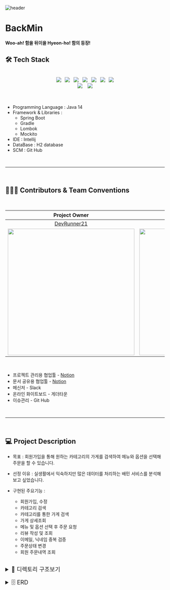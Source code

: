 ![header](https://capsule-render.vercel.app/api?type=Waving&color=auto&height=250&section=header&text=BackMin%20&fontSize=90&animation=blink&fontAlignY=35&desc=백둥이%20민족(현호와%20형제들)&descAlignY=51&descAlign=62)

# BackMin
__Woo-ah! 함을 뒤이을 Hyeon-ho! 함의 등장!__

## 🛠 Tech Stack
</br>
<div align="center">
<img src="https://img.shields.io/badge/Java-007396?style=flat-square&logo=Java&logoColor=ffffff&logoWidth=25"/>&nbsp;&nbsp;
<img src="https://img.shields.io/badge/-JPA-orange?style=flat-square&logoColor=ffffff"/>&nbsp;&nbsp;
<img src="https://img.shields.io/badge/SpringBoot-6DB33F?style=flat-square&logo=SpringBoot&logoColor=ffffff&logoWidth=20"/>&nbsp;&nbsp;
<img src="https://img.shields.io/badge/Gradle-02303A?style=flat-square&logo=Gradle&logoColor=ffffff&logoWidth=25"/>&nbsp;&nbsp;
<img src="https://img.shields.io/badge/Lombok-CC071E?style=flat-square"/>&nbsp;&nbsp;
<img src="https://img.shields.io/badge/Mockito-609540?style=flat-square"/>&nbsp;&nbsp;
<img src="https://img.shields.io/badge/GitHub-181717?style=flat-square&logo=GitHub&logoColor=ffffff&logoWidth=20"/>
</div>
<div align="center">
<img src="https://img.shields.io/badge/pull%20request-92%20open-lightgrey">&nbsp;&nbsp;&nbsp;
<img src="https://img.shields.io/badge/issues-91%20open-lightgrey">
</div>
</br></br>

* Programming Language : Java 14
* Framework & Libraries : 
    * Spring Boot
    * Gradle
    * Lombok
    * Mockito
* IDE : Intellij
* DataBase : H2 database
* SCM : Git Hub

</br>

---
</br>

## 👨🏻‍💻 Contributors & Team Conventions
</br>

|Project Owner|Scrum Master|Dveloper|Mentor|
|:---:|:---:|:---:|:---:|
|[DevRunner21](https://github.com/DevRunner21)|[Young-BLUE](https://github.com/Young-BLUE)|[yhh1056](https://github.com/yhh1056)|[WooSungHwan](https://github.com/WooSungHwan)|
|<img src="https://user-images.githubusercontent.com/81351244/140481423-6a286f38-3047-43b4-ab43-8fd39620fdba.JPG" width="400" />|<img src="https://user-images.githubusercontent.com/81351244/140481418-842f52b3-7a6f-44e7-97c6-f1add14cde85.jpeg" width="400" />|<img src="https://user-images.githubusercontent.com/81351244/140481488-5309a3df-8632-4d97-a335-838fc6e43aa5.JPG" width="400" />|<img src="https://user-images.githubusercontent.com/81351244/140481500-3f7bf7d9-993b-4867-a7d7-8c4235cc941c.png" width="400" />|


</br>

 * 프로젝트 관리용 협업툴 - [Notion](https://www.notion.so/backend-devcourse/9a49c9bcb2ee4ad29fb7651bf403653c)
 * 문서 공유용 협업툴 - [Notion](https://www.notion.so/backend-devcourse/9a49c9bcb2ee4ad29fb7651bf403653c)
 * 메신저 - Slack
 * 온라인 화이트보드 - 게더타운
 * 이슈관리 - Git Hub

</br>

---
</br>

## 💻 Project Description

* 목표 : 회원가입을 통해 원하는 카테고리의 가게를 검색하여 메뉴와 옵션을 선택해 주문을 할 수 있습니다.

* 선정 이유 : 실생활에서 익숙하지만 많은 데이터를 처리하는 배민 서비스를 분석해보고 싶었습니다.

* 구현된 주요기능 :
    - 회원가입, 수정
    - 카테고리 검색
    - 카테고리를 통한 가게 검색
    - 가게 상세조회
    - 메뉴 및 옵션 선택 후 주문 요청
    - 리뷰 작성 및 조회
    - 이메일, 닉네임 중복 검증
    - 주문상태 변경
    - 회원 주문내역 조회

</br>

<details>
<summary style="font-size: 18px">📁 디렉토리 구조보기</summary>

```
├── README.md
└── src
    └── docs
    │   └── index.adoc
    └── main
        ├── docs
        │   └── asciidoc
        │       └── index.adoc
        ├── java
        │   └── com
        │       └── backmin
        │           ├── Application.java
        │           ├── DataSettingRunner.java
        │           ├── config
        │           │   ├── exception
        │           │   │   ├── BusinessException.java
        │           │   │   ├── GlobalExceptionHandler.java
        │           │   │   └── StoreNotFoundException.java
        │           │   └── util
        │           │       └── AssertThrow.java
        │           └── domains
        │               ├── common
        │               │   ├── BaseEntity.java
        │               │   ├── dto
        │               │   │   ├── ApiError.java
        │               │   │   ├── ApiResult.java
        │               │   │   └── PageResult.java
        │               │   └── enums
        │               │       └── ErrorInfo.java
        │               ├── member
        │               │   ├── controller
        │               │   │   └── MemberController.java
        │               │   ├── converter
        │               │   │   └── MemberConverter.java
        │               │   ├── domain
        │               │   │   ├── Member.java
        │               │   │   └── MemberRepository.java
        │               │   ├── dto
        │               │   │   ├── request
        │               │   │   │   ├── EmailCheckParam.java
        │               │   │   │   ├── MemberCreateParam.java
        │               │   │   │   ├── MemberUpdateParam.java
        │               │   │   │   └── NicknameCheckParam.java
        │               │   │   └── response
        │               │   │       └── MemberOrderPageResult.java
        │               │   └── service
        │               │       └── MemberService.java
        │               ├── menu
        │               │   ├── converter
        │               │   │   ├── MenuConverter.java
        │               │   │   └── MenuOptionConverter.java
        │               │   ├── domain
        │               │   │   ├── Menu.java
        │               │   │   ├── MenuOption.java
        │               │   │   ├── MenuOptionRepository.java
        │               │   │   └── MenuRepository.java
        │               │   └── dto
        │               │       ├── request
        │               │       │   ├── MenuOptionReadParam.java
        │               │       │   └── MenuReadParam.java
        │               │       └── response
        │               │           ├── MenuAtStoreDetailResult.java
        │               │           ├── MenuAtStoreListResult.java
        │               │           ├── MenuOptionAtStoreDetailResult.java
        │               │           ├── MenuOptionAtStoreListResult.java
        │               │           └── MenuReadResult.java
        │               ├── order
        │               │   ├── controller
        │               │   │   └── OrderController.java
        │               │   ├── converter
        │               │   │   └── OrderConverter.java
        │               │   ├── domain
        │               │   │   ├── Order.java
        │               │   │   ├── OrderMenu.java
        │               │   │   ├── OrderMenuOption.java
        │               │   │   ├── OrderRepository.java
        │               │   │   ├── OrderStatus.java
        │               │   │   └── Payment.java
        │               │   ├── dto
        │               │   │   └── request
        │               │   │       ├── CreateOrderParam.java
        │               │   │       ├── OrderCreateRequest.java
        │               │   │       ├── UpdateOrderStatusParam.java
        │               │   │       └── UpdateOrderStatusRequest.java
        │               │   └── service
        │               │       └── OrderService.java
        │               ├── review
        │               │   ├── controller
        │               │   │   └── ReviewController.java
        │               │   ├── converter
        │               │   │   └── ReviewConverter.java
        │               │   ├── domain
        │               │   │   ├── Review.java
        │               │   │   ├── ReviewRepository.java
        │               │   │   └── dto
        │               │   │       ├── request
        │               │   │       │   └── ReviewCreateParam.java
        │               │   │       └── response
        │               │   │           └── ReviewResult.java
        │               │   └── service
        │               │       └── ReviewService.java
        │               └── store
        │                   ├── controller
        │                   │   ├── CategoryController.java
        │                   │   └── StoreController.java
        │                   ├── converter
        │                   │   ├── CategoryConverter.java
        │                   │   └── StoreConverter.java
        │                   ├── domain
        │                   │   ├── Category.java
        │                   │   ├── CategoryRepository.java
        │                   │   ├── Store.java
        │                   │   └── StoreRepository.java
        │                   ├── dto
        │                   │   └── response
        │                   │       ├── CategoriesReadResult.java
        │                   │       ├── CategoryAtListResult.java
        │                   │       ├── DetailStoreReadResult.java
        │                   │       ├── StoreAtDetailResult.java
        │                   │       └── StoreAtListResult.java
        │                   └── service
        │                       ├── CategoryService.java
        │                       └── StoreService.java
        └── resources
            └── application.yml
```
</details>

</br>

<details>
<summary style="font-size: 18px">🗄 ERD</summary>
<img src="https://user-images.githubusercontent.com/81351244/140477261-1e41c678-824a-4939-8214-66dd4c8c1af8.jpeg">
</details>

